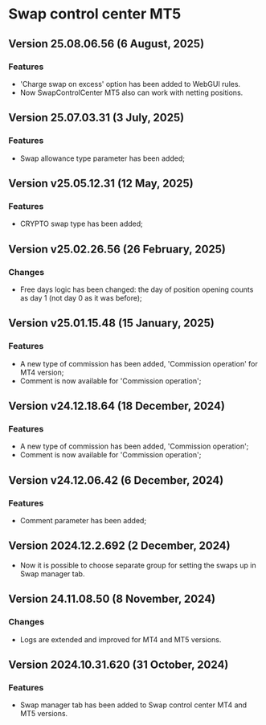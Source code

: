# Swap control center MT5

## Version 25.08.06.56 (6 August, 2025)
### Features
* 'Charge swap on excess' option has been added to WebGUI rules.
* Now SwapControlCenter MT5 also can work with netting positions.

## Version 25.07.03.31 (3 July, 2025)
### Features
* Swap allowance type parameter has been added;

## Version v25.05.12.31 (12 May, 2025)
### Features
* CRYPTO swap type has been added;

## Version v25.02.26.56 (26 February, 2025)
### Changes
* Free days logic has been changed: the day of position opening counts as day 1 (not day 0 as it was before);

## Version v25.01.15.48 (15 January, 2025)
### Features
* A new type of commission has been added, 'Commission operation' for MT4 version;
* Comment is now available for 'Commission operation'; 

## Version v24.12.18.64 (18 December, 2024)
### Features
* A new type of commission has been added, 'Commission operation';
* Comment is now available for 'Commission operation'; 

## Version v24.12.06.42 (6 December, 2024)
### Features
* Comment parameter has been added;

## Version 2024.12.2.692 (2 December, 2024)
* Now it is possible to choose separate group for setting the swaps up in Swap manager tab.

## Version 24.11.08.50 (8 November, 2024)
### Changes
* Logs are extended and improved for MT4 and MT5 versions.

## Version 2024.10.31.620 (31 October, 2024)
### Features
* Swap manager tab has been added to Swap control center MT4 and MT5 versions.
